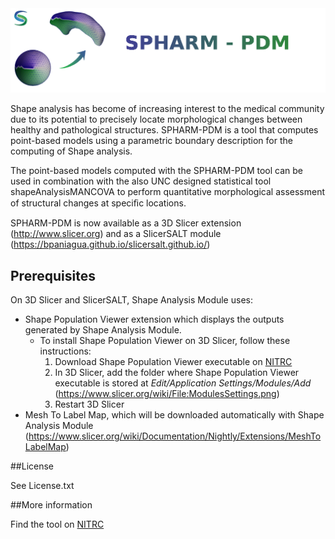 <img src="Modules/Scripted/ShapeAnalysisModule/Resources/Icons/ShapeAnalysisModule2.png" width="512">

Shape analysis has become of increasing interest to the medical community due to its potential to precisely locate morphological changes between healthy and pathological structures. SPHARM-PDM is a tool that computes point-based models using a parametric boundary description for the computing of Shape analysis.

The point-based models computed with the SPHARM-PDM tool can be used in combination with the also UNC designed statistical tool shapeAnalysisMANCOVA to perform quantitative morphological assessment of structural changes at speciﬁc locations.

SPHARM-PDM is now available as a 3D Slicer extension (http://www.slicer.org) and as a SlicerSALT module (https://bpaniagua.github.io/slicersalt.github.io/)

Prerequisites
-------------
On 3D Slicer and SlicerSALT, Shape Analysis Module uses: 
* Shape Population Viewer extension which displays the outputs generated by Shape Analysis Module. 
	- To install Shape Population Viewer on 3D Slicer, follow these instructions: 
		1. Download Shape Population Viewer executable on [NITRC](https://www.nitrc.org/projects/shapepopviewer/)
		2. In 3D Slicer, add the folder where Shape Population Viewer executable is stored at _Edit/Application Settings/Modules/Add_ (https://www.slicer.org/wiki/File:ModulesSettings.png)
		3. Restart 3D Slicer
* Mesh To Label Map, which will be downloaded automatically with Shape Analysis Module (https://www.slicer.org/wiki/Documentation/Nightly/Extensions/MeshToLabelMap)

##License

See License.txt

##More information

Find the tool on [NITRC](http://www.nitrc.org/projects/spharm-pdm/)

